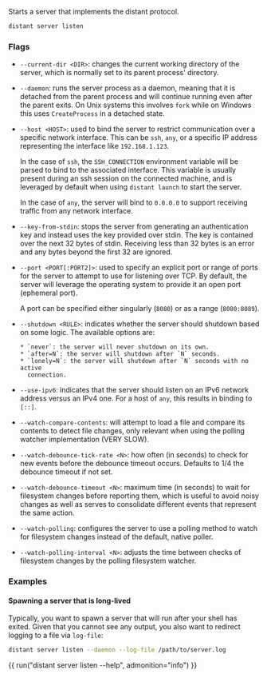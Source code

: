 Starts a server that implements the distant protocol.

```sh
distant server listen
```

### Flags

* `--current-dir <DIR>`: changes the current working directory of the server,
     which is normally set to its parent process' directory.

* `--daemon`: runs the server process as a daemon, meaning that it is detached
     from the parent process and will continue running even after the parent
     exits. On Unix systems this involves `fork` while on Windows this uses
     `CreateProcess` in a detached state.

* `--host <HOST>`: used to bind the server to restrict communication over a
     specific network interface. This can be `ssh`, `any`, or a specific IP
     address representing the interface like `192.168.1.123`.

     In the case of `ssh`, the `SSH_CONNECTION` environment variable will be
     parsed to bind to the associated interface. This variable is usually present
     during an ssh session on the connected machine, and is leveraged by default
     when using `distant launch` to start the server.

     In the case of `any`, the server will bind to `0.0.0.0` to support receiving
     traffic from any network interface.

* `--key-from-stdin`: stops the server from generating an authentication key
     and instead uses the key provided over stdin. The key is contained over
     the next 32 bytes of stdin. Receiving less than 32 bytes is an error and
     any bytes beyond the first 32 are ignored.

* `--port <PORT[:PORT2]>`: used to specify an explicit port or range of ports
     for the server to attempt to use for listening over TCP. By default, the
     server will leverage the operating system to provide it an open port
     (ephemeral port).
     
     A port can be specified either singularly (`8080`) or as a range
     (`8080:8089`).

* `--shutdown <RULE>`: indicates whether the server should shutdown based on
     some logic. The available options are:

      * `never`: the server will never shutdown on its own.
      * `after=N`: the server will shutdown after `N` seconds.
      * `lonely=N`: the server will shutdown after `N` seconds with no active
        connection.

* `--use-ipv6`: indicates that the server should listen on an IPv6 network
     address versus an IPv4 one. For a host of `any`, this results in binding to
     `[::]`.

* `--watch-compare-contents`: will attempt to load a file and compare its
     contents to detect file changes, only relevant when using the polling 
     watcher implementation (VERY SLOW).

* `--watch-debounce-tick-rate <N>`: how often (in seconds) to check for new
     events before the debounce timeout occurs. Defaults to 1/4 the debounce
     timeout if not set.

* `--watch-debounce-timeout <N>`: maximum time (in seconds) to wait for
     filesystem changes before reporting them, which is useful to avoid noisy
     changes as well as serves to consolidate different events that represent
     the same action.

* `--watch-polling`: configures the server to use a polling method to watch for
     filesystem changes instead of the default, native poller.

* `--watch-polling-interval <N>`: adjusts the time between checks of filesystem
     changes by the polling filesystem watcher.

### Examples

#### Spawning a server that is long-lived

Typically, you want to spawn a server that will run after your shell has
exited. Given that you cannot see any output, you also want to redirect logging
to a file via `log-file`:

```sh
distant server listen --daemon --log-file /path/to/server.log
```

{{ run("distant server listen --help", admonition="info") }}
